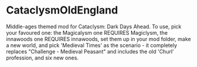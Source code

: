 # CataclysmOldEngland
Middle-ages themed mod for Cataclysm: Dark Days Ahead.
To use, pick your favoured one: the Magicalysm one REQUIRES Magiclysm, the innawoods one REQUIRES innawoods, set them up in your mod folder, make a new world, and pick 'Medieval Times' as the scenario - it completely replaces "Challenge - Medieval Peasant" and includes the old 'Churl' profession, and six new ones. 
